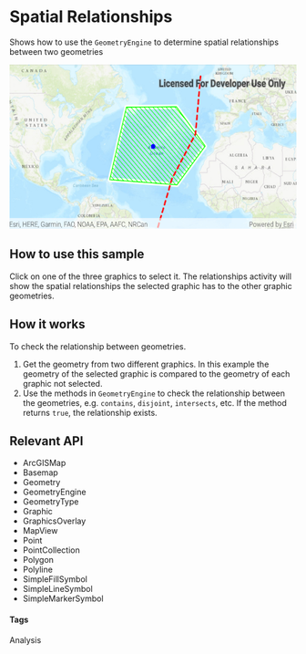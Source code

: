 # Spatial Relationships 
Shows how to use the `GeometryEngine` to determine spatial relationships between two geometries

![Spatial Relationships App](spatial-relationships.png)

## How to use this sample 
Click on one of the three graphics to select it. The relationships activity will show the spatial relationships the selected graphic has to the other graphic geometries.

## How it works
To check the relationship between geometries.

1. Get the geometry from two different graphics. In this example the geometry of the selected graphic is compared to the geometry of each graphic not selected.
1. Use the methods in `GeometryEngine` to check the relationship between the geometries, e.g. `contains`, `disjoint`, `intersects`, etc. If the method returns `true`, the relationship exists.

## Relevant API
* ArcGISMap
* Basemap
* Geometry
* GeometryEngine
* GeometryType
* Graphic
* GraphicsOverlay
* MapView
* Point
* PointCollection
* Polygon
* Polyline
* SimpleFillSymbol
* SimpleLineSymbol
* SimpleMarkerSymbol

#### Tags
Analysis

